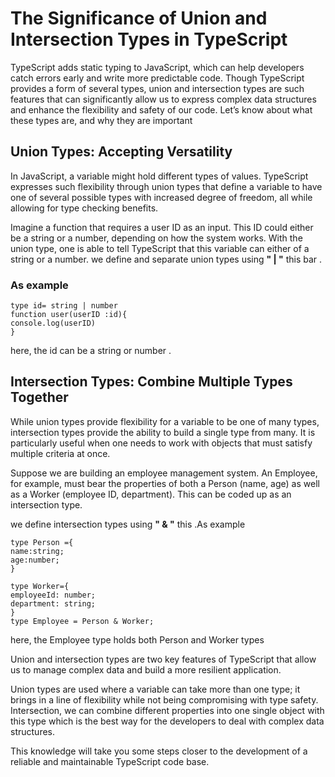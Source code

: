 # The Significance of Union and Intersection Types in TypeScript

TypeScript adds static typing to JavaScript, which can help developers catch errors early and write more predictable code. Though TypeScript provides a form of several types, union and intersection types are such features that can significantly allow us to express complex data structures and enhance the flexibility and safety of our code. Let’s know about what these types are, and why they are important

## Union Types: Accepting Versatility

In JavaScript, a variable might hold different types of values. TypeScript expresses such flexibility through union types that define a variable to have one of several possible types with increased degree of freedom, all while allowing for type checking benefits.

Imagine a function that requires a user ID as an input. This ID could either be a string or a number, depending on how the system works. With the union type, one is able to tell TypeScript that this variable can either of a string or a number.
we define and separate union types using **" | "** this bar .

### As example

```
type id= string | number
function user(userID :id){
console.log(userID)
}
```

here, the id can be a string or number .

## Intersection Types: Combine Multiple Types Together

While union types provide flexibility for a variable to be one of many types, intersection types provide the ability to build a single type from many. It is particularly useful when one needs to work with objects that must satisfy multiple criteria at once.

Suppose we are building an employee management system. An Employee, for example, must bear the properties of both a Person (name, age) as well as a Worker (employee ID, department). This can be coded up as an intersection type.

we define intersection types using **" & "** this .As example

```
type Person ={
name:string;
age:number;
}

type Worker={
employeeId: number;
department: string;
}
type Employee = Person & Worker;

```

here, the Employee type holds both Person and Worker types

Union and intersection types are two key features of TypeScript that allow us to manage complex data and build a more resilient application.

Union types are used where a variable can take more than one type; it brings in a line of flexibility while not being compromising with type safety.
Intersection, we can combine different properties into one single object with this type which is the best way for the developers to deal with complex data structures.

This knowledge will take you some steps closer to the development of a reliable and maintainable TypeScript code base.
